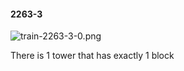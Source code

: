 #### 2263-3
![train-2263-3-0.png](https://github.com/lil-lab/nlvr/raw/master/nlvr/train/images/43/train-2263-3-0.png "train-2263-3-0.png")

There is 1 tower that has exactly 1 block